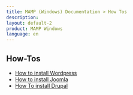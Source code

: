 ```yaml
---
title: MAMP (Windows) Documentation > How Tos
description: 
layout: default-2
product: MAMP Windows
language: en
---
```


## How-Tos

- [How to install Wordpress](Wordpress/)  
- [How to install Joomla](Joomla/)  
- [How To install Drupal](Drupal/)

